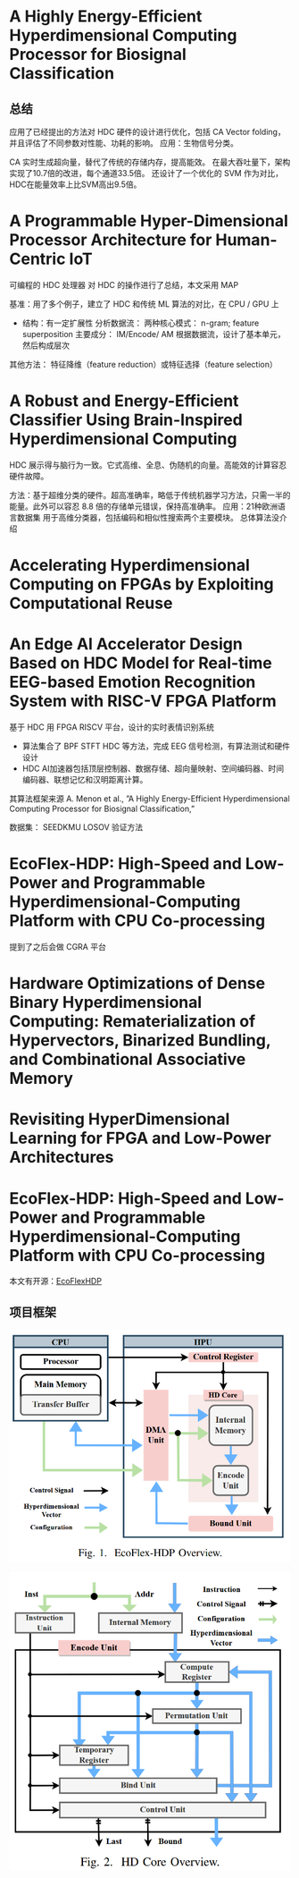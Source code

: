# A Highly Energy-Efficient Hyperdimensional  Computing Processor for Biosignal Classification
## 总结

应用了已经提出的方法对 HDC 硬件的设计进行优化，包括 CA Vector folding，并且评估了不同参数对性能、功耗的影响。
应用：生物信号分类。

CA 实时生成超向量，替代了传统的存储内存，提高能效。
在最大吞吐量下，架构实现了10.7倍的改进，每个通道33.5倍。
还设计了一个优化的 SVM 作为对比，HDC在能量效率上比SVM高出9.5倍。

# A Programmable Hyper-Dimensional Processor  Architecture for Human-Centric IoT

可编程的 HDC 处理器
对 HDC 的操作进行了总结，本文采用 MAP

基准：用了多个例子，建立了 HDC 和传统 ML 算法的对比，在 CPU / GPU 上

- 结构：有一定扩展性
分析数据流：
两种核心模式： n-gram; feature superposition
主要成分： IM/Encode/ AM
根据数据流，设计了基本单元，然后构成层次

其他方法：
特征降维（feature reduction）或特征选择（feature selection）


# A Robust and Energy-Efficient Classifier Using  Brain-Inspired Hyperdimensional Computing
HDC 展示得与脑行为一致。它式高维、全息、伪随机的向量。高能效的计算容忍硬件故障。

方法：基于超维分类的硬件。超高准确率，略低于传统机器学习方法，只需一半的能量。此外可以容忍 8.8 倍的存储单元错误，保持高准确率。
应用：21种欧洲语言数据集
用于高维分类器，包括编码和相似性搜索两个主要模块。
总体算法没介绍

# Accelerating Hyperdimensional Computing on  FPGAs by Exploiting Computational Reuse


# An Edge AI Accelerator Design Based on HDC  Model for Real-time EEG-based Emotion  Recognition System with RISC-V FPGA Platform

基于 HDC 用 FPGA RISCV 平台，设计的实时表情识别系统

- 算法集合了 BPF STFT HDC 等方法，完成 EEG 信号检测，有算法测试和硬件设计
- HDC AI加速器包括顶层控制器、数据存储、超向量映射、空间编码器、时间编码器、联想记忆和汉明距离计算。

其算法框架来源 A. Menon et al., ”A Highly Energy-Efficient Hyperdimensional Computing Processor for Biosignal Classification,”

数据集：
SEEDKMU
LOSOV 验证方法



# EcoFlex-HDP: High-Speed and Low-Power and  Programmable Hyperdimensional-Computing  Platform with CPU Co-processing

提到了之后会做 CGRA 平台


# Hardware Optimizations of Dense Binary Hyperdimensional Computing: Rematerialization of Hypervectors, Binarized Bundling, and Combinational Associative Memory


# Revisiting HyperDimensional Learning for FPGA and Low-Power Architectures


# EcoFlex-HDP: High-Speed and Low-Power and  Programmable Hyperdimensional-Computing  Platform with CPU Co-processing

本文有开源：<a href="https://github.com/yuya-isaka/EcoFlexHDP">EcoFlexHDP</a>

## 项目框架
![](img/EcoFlex-HDP%20overview.png)

![](img/EcoFlex-HDP%20HD%20core.png)

